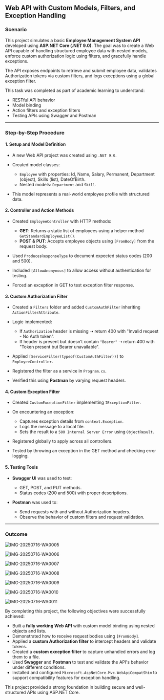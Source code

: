 
##  Web API with Custom Models, Filters, and Exception Handling

###  Scenario

This project simulates a basic **Employee Management System API** developed using **ASP.NET Core (.NET 9.0)**. The goal was to create a Web API capable of handling structured employee data with nested models, enforce custom authorization logic using filters, and gracefully handle exceptions.

The API exposes endpoints to retrieve and submit employee data, validates Authorization tokens via custom filters, and logs exceptions using a global exception filter.

This task was completed as part of academic learning to understand:

* RESTful API behavior
* Model binding
* Action filters and exception filters
* Testing APIs using Swagger and Postman

---

###  Step-by-Step Procedure

####  1. Setup and Model Definition

* A new Web API project was created using `.NET 9.0`.
* Created model classes:

  * `Employee` with properties: Id, Name, Salary, Permanent, Department (object), Skills (list), DateOfBirth.
  * Nested models: `Department` and `Skill`.
* This model represents a real-world employee profile with structured data.

####  2. Controller and Action Methods

* Created `EmployeeController` with HTTP methods:

  * **GET**: Returns a static list of employees using a helper method `GetStandardEmployeeList()`.
  * **POST & PUT**: Accepts employee objects using `[FromBody]` from the request body.
* Used `ProducesResponseType` to document expected status codes (200 and 500).
* Included `[AllowAnonymous]` to allow access without authentication for testing.
* Forced an exception in GET to test exception filter response.

####  3. Custom Authorization Filter

* Created a `Filters` folder and added `CustomAuthFilter` inheriting `ActionFilterAttribute`.
* Logic implemented:

  * If `Authorization` header is missing ➝ return 400 with "Invalid request - No Auth token".
  * If header is present but doesn’t contain `"Bearer"` ➝ return 400 with "Token present but Bearer unavailable".
* Applied `[ServiceFilter(typeof(CustomAuthFilter))]` to `EmployeeController`.
* Registered the filter as a service in `Program.cs`.
* Verified this using **Postman** by varying request headers.

####  4. Custom Exception Filter

* Created `CustomExceptionFilter` implementing `IExceptionFilter`.
* On encountering an exception:

  * Captures exception details from `context.Exception`.
  * Logs the message to a local file.
  * Sets the result to a `500 Internal Server Error` using `ObjectResult`.
* Registered globally to apply across all controllers.
* Tested by throwing an exception in the GET method and checking error logging.

####  5. Testing Tools

* **Swagger UI** was used to test:

  * GET, POST, and PUT methods.
  * Status codes (200 and 500) with proper descriptions.
* **Postman** was used to:

  * Send requests with and without Authorization headers.
  * Observe the behavior of custom filters and request validation.

---

###  Outcome

![IMG-20250716-WA0005](https://github.com/user-attachments/assets/2b808a4a-01b3-41f7-b80c-26a3bf06c39c)


![IMG-20250716-WA0006](https://github.com/user-attachments/assets/695f236e-8df3-408d-b703-59b1b1b07b21)


![IMG-20250716-WA0007](https://github.com/user-attachments/assets/f2c04b02-ad3b-4d05-a3ab-4fdab9b12e02)


![IMG-20250716-WA0008](https://github.com/user-attachments/assets/7bea1c88-8926-4f2f-a23d-41673af1219d)


![IMG-20250716-WA0009](https://github.com/user-attachments/assets/f6bdeca5-4140-48f6-82bd-fe399a564d36)


![IMG-20250716-WA0010](https://github.com/user-attachments/assets/5e83a6ed-7283-449f-9b19-d24b7107337e)


![IMG-20250716-WA0011](https://github.com/user-attachments/assets/00f82dd4-9452-4353-8f2e-8a9faaef594e)


By completing this project, the following objectives were successfully achieved:

*  Built a **fully working Web API** with custom model binding using nested objects and lists.
*  Demonstrated how to receive request bodies using `[FromBody]`.
*  Applied a **custom Authorization filter** to intercept headers and validate tokens.
*  Created a **custom exception filter** to capture unhandled errors and log them to a file.
*  Used **Swagger** and **Postman** to test and validate the API's behavior under different conditions.
*  Installed and configured `Microsoft.AspNetCore.Mvc.WebApiCompatShim` to support compatibility features for exception handling.

This project provided a strong foundation in building secure and well-structured APIs using ASP.NET Core.


